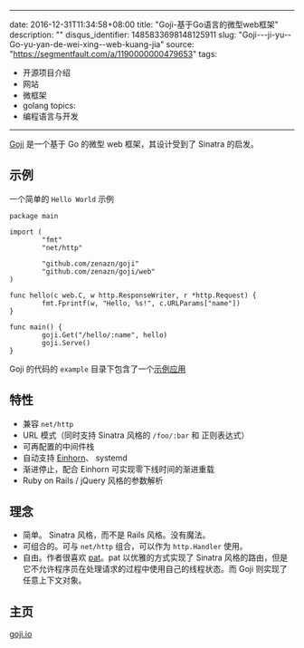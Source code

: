 
---
date: 2016-12-31T11:34:58+08:00
title: "Goji-基于Go语言的微型web框架"
description: ""
disqus_identifier: 1485833698148125911
slug: "Goji---ji-yu--Go-yu-yan-de-wei-xing--web-kuang-jia"
source: "https://segmentfault.com/a/1190000000479653"
tags: 
- 开源项目介绍 
- 网站 
- 微框架 
- golang 
topics:
- 编程语言与开发
---

[Goji](https://goji.io/) 是一个基于 Go 的微型 web 框架，其设计受到了
Sinatra 的启发。

示例
----

一个简单的 `Hello World` 示例

    package main

    import (
            "fmt"
            "net/http"

            "github.com/zenazn/goji"
            "github.com/zenazn/goji/web"
    )

    func hello(c web.C, w http.ResponseWriter, r *http.Request) {
            fmt.Fprintf(w, "Hello, %s!", c.URLParams["name"])
    }

    func main() {
            goji.Get("/hello/:name", hello)
            goji.Serve()
    }

Goji 的代码的 `example`
目录下包含了一个[示例应用](https://github.com/zenazn/goji/tree/master/example)

特性
----

-   兼容 `net/http`
-   URL 模式（同时支持 Sinatra 风格的 `/foo/:bar` 和 正则表达式）
-   可再配置的中间件栈
-   自动支持 [Einhorn](https://github.com/stripe/einhorn)、 systemd
-   渐进停止，配合 Einhorn 可实现零下线时间的渐进重载
-   Ruby on Rails / jQuery 风格的参数解析

理念
----

-   简单。 Sinatra 风格，而不是 Rails 风格。没有魔法。
-   可组合的。可与 `net/http` 组合，可以作为 `http.Handler` 使用。
-   自由。作者很喜欢 [pat](https://github.com/bmizerany/pat)。pat
    以优雅的方式实现了 Sinatra
    风格的路由，但是它不允许程序员在处理请求的过程中使用自己的线程状态。而
    Goji 则实现了任意上下文对象。

主页
----

[goji.io](https://goji.io/)

